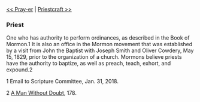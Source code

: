 [<< Pray-er](Pray-er.md)  |  [Priestcraft >>](Priestcraft.md)

### Priest
One who has authority to perform ordinances, as described in the Book of Mormon.1 It is also an office in the Mormon movement that was established by a visit from John the Baptist with Joseph Smith and Oliver Cowdery, May 15, 1829, prior to the organization of a church. Mormons believe priests have the authority to baptize, as well as preach, teach, exhort, and expound.2



1 Email to Scripture Committee, Jan. 31, 2018.


2
[A Man Without Doubt](#), 178.